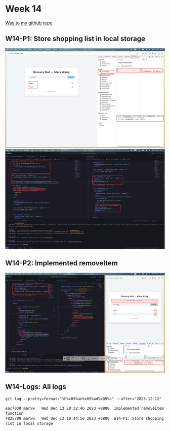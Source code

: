 # Week 14
[Way to my github repo](https://github.com/marx-w/1121-WP1-demo-211410146.git)

## W14-P1: Store shopping list in local storage
![](w14-p1-1.png)
![](w14-p1-2.png)

## W14-P2: Implemented removeItem
![](w14-p2.png)

## W14-Logs: All logs
```
git log --pretty=format:"%h%x09%an%x09%ad%x09%s" --after="2023-12-12"
```

```
eac7038 marxw   Wed Dec 13 20:32:46 2023 +0800  Implemented removeItem function
4825708 marxw   Wed Dec 13 19:44:56 2023 +0800  W14-P1: Store shopping list in local storage
```
